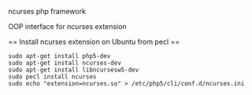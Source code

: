 ncurses php framework

OOP interface for ncurses extension

== Install ncurses extension on Ubuntu from pecl ==

    sudo apt-get install php5-dev
    sudo apt-get install ncurses-dev
    sudo apt-get install libncursesw5-dev
    sudo pecl install ncurses
    sudo echo "extension=ncurses.so" > /etc/php5/cli/conf.d/ncurses.ini
